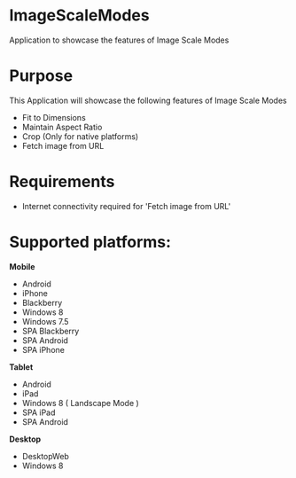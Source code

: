 ImageScaleModes
================

Application to showcase the features of Image Scale Modes


# Purpose
This Application will showcase the following features of Image Scale Modes

* Fit to Dimensions
* Maintain Aspect Ratio
* Crop (Only for native platforms)
* Fetch image from URL

# Requirements

* Internet connectivity required for 'Fetch image from URL'

# Supported platforms:
**Mobile**
 * Android
 * iPhone
 * Blackberry
 * Windows 8
 * Windows 7.5
 * SPA Blackberry 
 * SPA Android
 * SPA iPhone
 
**Tablet** 
 * Android
 * iPad
 * Windows 8 ( Landscape Mode )
 * SPA iPad
 * SPA Android
 
**Desktop**
 * DesktopWeb
 * Windows 8 
